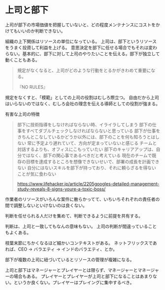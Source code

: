 # 上司と部下

上司が部下の市場価値を把握していないと、どの程度メンテナンスにコストをかけてもいいのか判断できない。

組織の上下関係はリソースの単位になっている。
上司は、部下というリソースをうまく投資して利益を上げる。
意思決定を部下に任せる場合でもそれは変わらない。基本的に、部下に対して上司のやりたいことを伝える。部下が独立して動くこともある。

> 規定がなくなると、上司がどのような行動をとるかがきわめて重要になる。
>
> 『NO RULES』

規定をなくすと、「模範」としての上司の役割はむしろ際立つ。
自由だから上司はいらないのではなく、むしろ会社の理念を伝える導師としての役割が強まる。

有害な上司の特徴

> 部下に技術指導をしなければならない時、イライラしてしまう
> 部下の仕事をすべてダブルチェックしなければならないと思っている
> 部下が仕事をきちんとこなしているかどうか以外には、部下のことを何も知ろうとはしない
> 常に予定より遅れていて、方向が定まっていないと感じる
> チームと対話するよりも、オフィスにこもっていたい
> 部下のキャリアアップは、自分ではなく、部下の関心事であるべきだと考えている
> 現在のチームで既存の目標を達成するところを想像できないせいで、部署の成長を計画できない
> 自分にはないスキルを部下が持っており、それに頼らざるを得ないことが気に食わない
>
> https://www.lifehacker.jp/article/2205googles-detailed-management-study-reveals-8-signs-youre-a-toxic-boss/

作業者のリソースがいろんな案件に散らかってて、いちいちそれぞれの責任者の間で調整しないといけないのは良くない。

判断を任せられる人だけを集めて、判断できるように前提を共有する。

判断は、上司と一致してもなんの意味もない。
上司の判断が間違っていることもよくある。

枝葉末節にちかくなるほど細かいコンテキストがある。
ネットフリックスであれば、CEO → バラエティ → インドのバラエティ、とか。

部下が複数の上司に紐づいているとリソースの管理が複雑になる。

上司と部下はマネージャーとプレイヤーとは限らず、マネージャーとマネージャーの場合もある。
プレイヤーとプレイヤーが上司と部下になることはあまりない。というか良くない。プレイヤーはプレイングに集中するべき。
